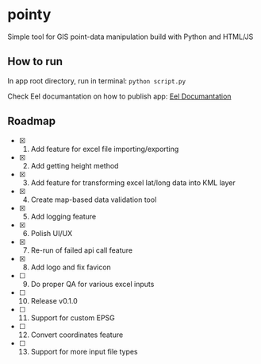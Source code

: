 # pointy
Simple tool for GIS point-data manipulation build with Python and HTML/JS

## How to run 

In app root directory, run in terminal:
`python script.py`

Check Eel documantation on how to publish app:
[Eel Documantation](https://github.com/python-eel/Eel/tree/main?tab=readme-ov-file#starting-the-app)

## Roadmap

- [x] 1. Add feature for excel file importing/exporting

- [x] 2. Add getting height method

- [x] 3. Add feature for transforming excel lat/long data into KML layer

- [x] 4. Create map-based data validation tool

- [x] 5. Add logging feature

- [x] 6. Polish UI/UX

- [x] 7. Re-run of failed api call feature

- [x] 8. Add logo and fix favicon

- [ ] 9. Do proper QA for various excel inputs

- [ ] 10. Release v0.1.0

- [ ] 11. Support for custom EPSG

- [ ] 12. Convert coordinates feature

- [ ] 13. Support for more input file types

